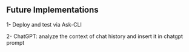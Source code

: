 ## Future Implementations

1- Deploy and test via Ask-CLI

2- ChatGPT: analyze the context of chat history and insert it in chatgpt prompt
